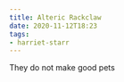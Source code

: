 ```yaml
---
title: Alteric Rackclaw
date: 2020-11-12T18:23
tags:
- harriet-starr
---
```


They do not make good pets
